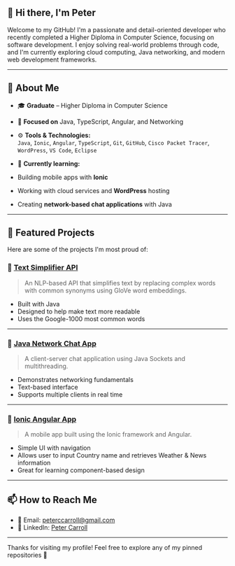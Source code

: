 ## 👋 Hi there, I'm Peter

Welcome to my GitHub! I'm a passionate and detail-oriented developer who recently completed a Higher Diploma in Computer Science, focusing on software development. I enjoy solving real-world problems through code, and I'm currently exploring cloud computing, Java networking, and modern web development frameworks.

---
## 🧠 About Me

- 🎓 **Graduate** – Higher Diploma in Computer Science  
- 💬 **Focused on** Java, TypeScript, Angular, and Networking  
- ⚙️ **Tools & Technologies:**  
  `Java`, `Ionic`, `Angular`, `TypeScript`, `Git`, `GitHub`, `Cisco Packet Tracer`, `WordPress`, `VS Code`, `Eclipse`

 - 🌱 **Currently learning:**
  - Building mobile apps with **Ionic**  
  - Working with cloud services and **WordPress** hosting  
  - Creating **network-based chat applications** with Java

---
## 🚀 Featured Projects

Here are some of the projects I'm most proud of:

### 🔧 [Text Simplifier API](https://github.com/Peter-8312/TextSimplifier)
> An NLP-based API that simplifies text by replacing complex words with common synonyms using GloVe word embeddings.

- Built with Java
- Designed to help make text more readable
- Uses the Google-1000 most common words

---

### 💬 [Java Network Chat App](https://github.com/Peter-8312/JavaNetworkChatApp)
> A client-server chat application using Java Sockets and multithreading.

- Demonstrates networking fundamentals
- Text-based interface
- Supports multiple clients in real time

---


### 📱 [Ionic Angular App](https://github.com/Peter-8312/mobAppDev)
> A mobile app built using the Ionic framework and Angular.

- Simple UI with navigation
- Allows user to input Country name and retrieves Weather & News information 
- Great for learning component-based design

---

## 📫 How to Reach Me

- 📧 Email: peterccarroll@gmail.com  
- 🔗 LinkedIn: [Peter Carroll](https://www.linkedin.com/in/peter-carroll-53a866361/)

---

Thanks for visiting my profile! Feel free to explore any of my pinned repositories 🚀
